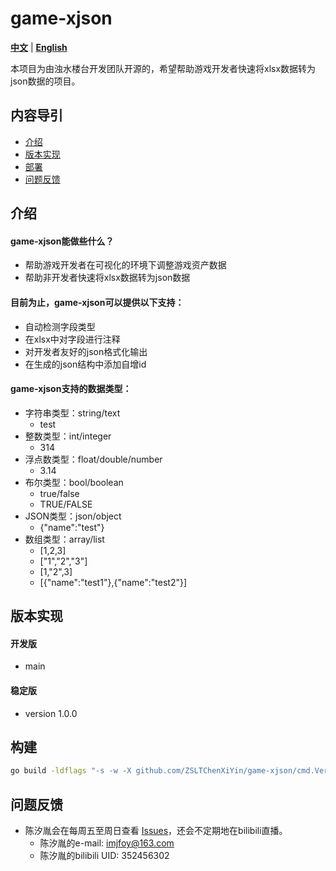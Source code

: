 # game-xjson #
[**中文**](./README.md) | [**English**](./README_EN.md)

本项目为由浊水楼台开发团队开源的，希望帮助游戏开发者快速将xlsx数据转为json数据的项目。

## 内容导引 ##
* [介绍](#介绍)
* [版本实现](#版本实现)
* [部署](#部署)
* [问题反馈](#问题反馈)

## 介绍 ##
#### game-xjson能做些什么？
* 帮助游戏开发者在可视化的环境下调整游戏资产数据
* 帮助非开发者快速将xlsx数据转为json数据
#### 目前为止，game-xjson可以提供以下支持：
* 自动检测字段类型
* 在xlsx中对字段进行注释
* 对开发者友好的json格式化输出
* 在生成的json结构中添加自增id
#### game-xjson支持的数据类型：
* 字符串类型：string/text
  * test
* 整数类型：int/integer
  * 314
* 浮点数类型：float/double/number
  * 3.14
* 布尔类型：bool/boolean
  * true/false
  * TRUE/FALSE
* JSON类型：json/object
  * {"name":"test"}
* 数组类型：array/list
  * [1,2,3]
  * ["1","2","3"]
  * [1,"2",3]
  * [{"name":"test1"},{"name":"test2"}]

## 版本实现 ##
#### 开发版
* main
#### 稳定版
* version 1.0.0

## 构建 ##
```bash
go build -ldflags "-s -w -X github.com/ZSLTChenXiYin/game-xjson/cmd.Version=1.0.0"
```

## 问题反馈 ##
* 陈汐胤会在每周五至周日查看 [Issues](https://github.com/ZSLTChenXiYin/game-xjson/issues)，还会不定期地在bilibili直播。
  * 陈汐胤的e-mail: imjfoy@163.com
  * 陈汐胤的bilibili UID: 352456302

